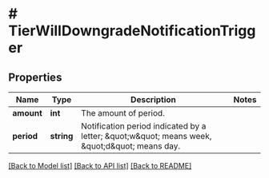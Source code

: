 # # TierWillDowngradeNotificationTrigger

## Properties

Name | Type | Description | Notes
------------ | ------------- | ------------- | -------------
**amount** | **int** | The amount of period. | 
**period** | **string** | Notification period indicated by a letter; \&quot;w\&quot; means week, \&quot;d\&quot; means day. | 

[[Back to Model list]](../../README.md#documentation-for-models) [[Back to API list]](../../README.md#documentation-for-api-endpoints) [[Back to README]](../../README.md)


